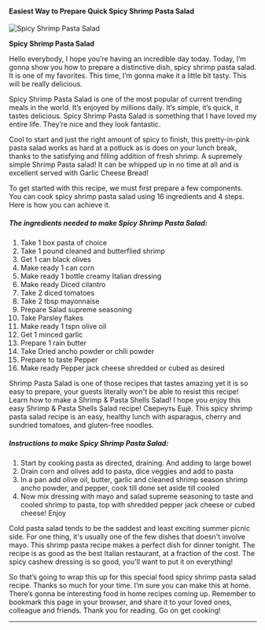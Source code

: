             

#### Easiest Way to Prepare Quick Spicy Shrimp Pasta Salad

![Spicy Shrimp Pasta Salad](https://img-global.cpcdn.com/recipes/b4bad39ca7ce7eb3/751x532cq70/spicy-shrimp-pasta-salad-recipe-main-photo.jpg)

**Spicy Shrimp Pasta Salad**

Hello everybody, I hope you’re having an incredible day today. Today, I’m gonna show you how to prepare a distinctive dish, spicy shrimp pasta salad. It is one of my favorites. This time, I’m gonna make it a little bit tasty. This will be really delicious.

Spicy Shrimp Pasta Salad is one of the most popular of current trending meals in the world. It’s enjoyed by millions daily. It’s simple, it’s quick, it tastes delicious. Spicy Shrimp Pasta Salad is something that I have loved my entire life. They’re nice and they look fantastic.

Cool to start and just the right amount of spicy to finish, this pretty-in-pink pasta salad works as hard at a potluck as is does on your lunch break, thanks to the satisfying and filling addition of fresh shrimp. A supremely simple Shrimp Pasta salad! It can be whipped up in no time at all and is excellent served with Garlic Cheese Bread!

To get started with this recipe, we must first prepare a few components. You can cook spicy shrimp pasta salad using 16 ingredients and 4 steps. Here is how you can achieve it.

##### The ingredients needed to make Spicy Shrimp Pasta Salad:

1.  Take 1 box pasta of choice
2.  Take 1 pound cleaned and butterflied shrimp
3.  Get 1 can black olives
4.  Make ready 1 can corn
5.  Make ready 1 bottle creamy Italian dressing
6.  Make ready Diced cilantro
7.  Take 2 diced tomatoes
8.  Take 2 tbsp mayonnaise
9.  Prepare Salad supreme seasoning
10.  Take Parsley flakes
11.  Make ready 1 tspn olive oil
12.  Get 1 minced garlic
13.  Prepare 1 rain butter
14.  Take Dried ancho powder or chili powder
15.  Prepare to taste Pepper
16.  Make ready Pepper jack cheese shredded or cubed as desired

Shrimp Pasta Salad is one of those recipes that tastes amazing yet it is so easy to prepare, your guests literally won't be able to resist this recipe! Learn how to make a Shrimp & Pasta Shells Salad! I hope you enjoy this easy Shrimp & Pasta Shells Salad recipe! Свернуть Ещё. This spicy shrimp pasta salad recipe is an easy, healthy lunch with asparagus, cherry and sundried tomatoes, and gluten-free noodles.

##### Instructions to make Spicy Shrimp Pasta Salad:

1.  Start by cooking pasta as directed, draining. And adding to large bowel
2.  Drain corn and olives add to pasta, dice veggies and add to pasta
3.  In a pan add olive oil, butter, garlic and cleaned shrimp season shrimp ancho powder, and pepper, cook till done set aside till cooled
4.  Now mix dressing with mayo and salad supreme seasoning to taste and cooled shrimp to pasta, top with shredded pepper jack cheese or cubed cheese! Enjoy

Cold pasta salad tends to be the saddest and least exciting summer picnic side. For one thing, it's usually one of the few dishes that doesn't involve mayo. This shrimp pasta recipe makes a perfect dish for dinner tonight. The recipe is as good as the best Italian restaurant, at a fraction of the cost. The spicy cashew dressing is so good, you'll want to put it on everything!

So that’s going to wrap this up for this special food spicy shrimp pasta salad recipe. Thanks so much for your time. I’m sure you can make this at home. There’s gonna be interesting food in home recipes coming up. Remember to bookmark this page in your browser, and share it to your loved ones, colleague and friends. Thank you for reading. Go on get cooking!

* * *